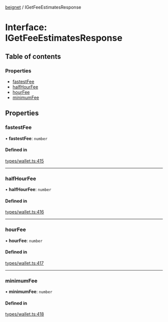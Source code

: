 [beignet](../README.md) / IGetFeeEstimatesResponse

# Interface: IGetFeeEstimatesResponse

## Table of contents

### Properties

- [fastestFee](IGetFeeEstimatesResponse.md#fastestfee)
- [halfHourFee](IGetFeeEstimatesResponse.md#halfhourfee)
- [hourFee](IGetFeeEstimatesResponse.md#hourfee)
- [minimumFee](IGetFeeEstimatesResponse.md#minimumfee)

## Properties

### fastestFee

• **fastestFee**: `number`

#### Defined in

[types/wallet.ts:415](https://github.com/synonymdev/beignet/blob/6c60ef8/src/types/wallet.ts#L415)

___

### halfHourFee

• **halfHourFee**: `number`

#### Defined in

[types/wallet.ts:416](https://github.com/synonymdev/beignet/blob/6c60ef8/src/types/wallet.ts#L416)

___

### hourFee

• **hourFee**: `number`

#### Defined in

[types/wallet.ts:417](https://github.com/synonymdev/beignet/blob/6c60ef8/src/types/wallet.ts#L417)

___

### minimumFee

• **minimumFee**: `number`

#### Defined in

[types/wallet.ts:418](https://github.com/synonymdev/beignet/blob/6c60ef8/src/types/wallet.ts#L418)
